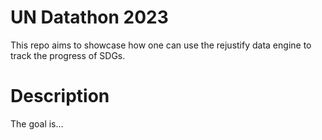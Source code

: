# UN Datathon 2023
This repo aims to showcase how one can use the rejustify data engine to track the progress of SDGs.

# Description
The goal is...
